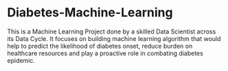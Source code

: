 # Diabetes-Machine-Learning
This is a Machine Learning Project done by a skilled Data Scientist across its Data Cycle. It focuses on building machine learning algorithm that would help to predict the likelihood of diabetes onset, reduce burden on healthcare resources and play a proactive role in combating diabetes epidemic.
